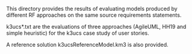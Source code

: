 This directory provides the results of evaluating models produced by different RF approaches on the same source requirements statements.

k3ucs*.txt are the evaluations of three approaches (AgileUML, HH19 and simple heuristic) for the k3ucs case study of user stories.

A reference solution k3ucsReferenceModel.km3 is also provided.
